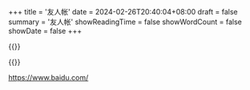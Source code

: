 +++
title = '友人帐'
date = 2024-02-26T20:40:04+08:00
draft = false
summary = '友人帐'
showReadingTime	= false
showWordCount = false
showDate = false
+++

{{<friend name="测试" url="https://www.baidu.com/" logo="http://localhost:1313/img/author.jpg" word="测试文本">}}  

{{<friend name="测试" url="https://www.baidu.com/" logo="http://localhost:1313/img/author.jpg" word="测试文本">}}  

https://www.baidu.com/